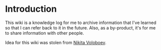 # Introduction

This wiki is a knowledge log for me to archive information that I've learned so that I can refer back to it in the future. Also, as a by-product, it's for me to share information with other people.

Idea for this wiki was stolen from [Nikita Voloboev](https://wiki.nikitavoloboev.xyz).

